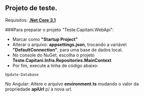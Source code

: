 ## Projeto de teste.

Requisitos:
[**.Net Core 3.1**](https://dotnet.microsoft.com/download/dotnet-core/3.1)

###Para preparar o projeto "Teste.Capitani.WebApi":
* Marcar como **"Startup Project"**
* Alterar o arquivo: **appsettings.json**, trocando a variável **"DefaultConnection"**, para uma base de dados local.
* No console do NuGet, escolha o projeto **Teste.Capitani.Infra.Repositories.MainContext**
* Por fim, execute a linha de código abaixo:

>
    Update-Database


No Angular:
Altere o arquivo **environment.ts** mudando o valor da propriedade **apiUrl** p/ a nova url.
